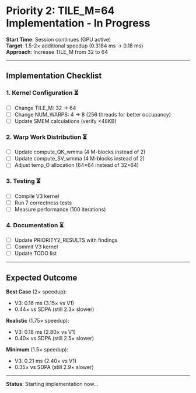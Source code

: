 # Priority 2: TILE_M=64 Implementation - In Progress

**Start Time**: Session continues (GPU active)  
**Target**: 1.5-2× additional speedup (0.3184 ms → 0.18 ms)  
**Approach**: Increase TILE_M from 32 to 64

---

## Implementation Checklist

### 1. Kernel Configuration ⏳
- [ ] Change TILE_M: 32 → 64
- [ ] Change NUM_WARPS: 4 → 8 (256 threads for better occupancy)
- [ ] Update SMEM calculations (verify <48KB)

### 2. Warp Work Distribution ⏳
- [ ] Update compute_QK_wmma (4 M-blocks instead of 2)
- [ ] Update compute_SV_wmma (4 M-blocks instead of 2)
- [ ] Adjust temp_O allocation (64×64 instead of 32×64)

### 3. Testing ⏳
- [ ] Compile V3 kernel
- [ ] Run 7 correctness tests
- [ ] Measure performance (100 iterations)

### 4. Documentation ⏳
- [ ] Update PRIORITY2_RESULTS with findings
- [ ] Commit V3 kernel
- [ ] Update TODO list

---

## Expected Outcome

**Best Case** (2× speedup):
- V3: 0.16 ms (3.15× vs V1)
- 0.44× vs SDPA (still 2.3× slower)

**Realistic** (1.75× speedup):
- V3: 0.18 ms (2.80× vs V1)
- 0.40× vs SDPA (still 2.5× slower)

**Minimum** (1.5× speedup):
- V3: 0.21 ms (2.40× vs V1)
- 0.35× vs SDPA (still 2.9× slower)

---

**Status**: Starting implementation now...

